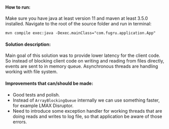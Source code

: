 #### How to run:
Make sure you have java at least version 11 and maven at least 3.5.0 installed.
Navigate to the root of the source folder and run in terminal:
```
mvn compile exec:java -Dexec.mainClass="com.fugru.application.App"
```

#### Solution description:
Main goal of this solution was to provide lower latency for the client code.
So instead of blocking client code on writing and reading from files directly, events are sent to in memory queue.
Asynchronous threads are handling working with file system. 

#### Improvements that can/should be made:
- Good tests and polish.
- Instead of `ArrayBlockingQueue` internally we can use something faster, for example LMAX Disruptor.
- Need to introduce some exception handler for working threads that are doing reads and writes to log file, so that 
application be aware of those errors. 
